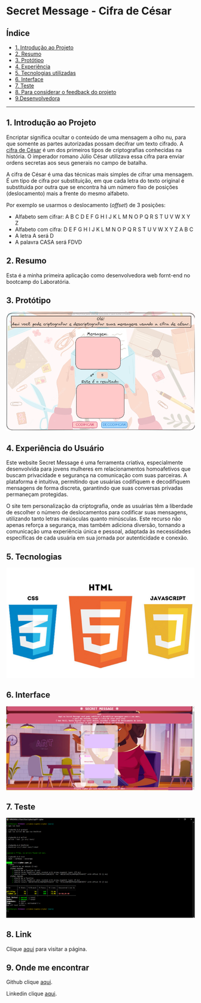 # Secret Message - Cifra de César

## Índice

* [1. Introdução ao Projeto](#1-Introdução)
* [2. Resumo](#2-Resumo)
* [3. Protótipo](#3-protótipo)
* [4. Experiência](#4-experiência)
* [5. Tecnologias utilizadas](#6-tecnologias-utilizadas)
* [6. Interface](#7-interface)
* [7. Teste](#8-teste)
* [8. Para considerar o feedback do projeto](#9-para-considerar-o-feedback-do-projeto)
* [9.Desenvolvedora](#10-desenvolvedora)

***

## 1. Introdução ao Projeto

Encriptar significa ocultar o conteúdo de uma mensagem a olho nu,
para que somente as partes autorizadas possam decifrar um texto cifrado.
A [cifra de César](https://pt.wikipedia.org/wiki/Cifra_de_C%C3%A9sar)
é um dos primeiros tipos de criptografias conhecidas na história.
O imperador romano Júlio César utilizava essa cifra para enviar
ordens secretas aos seus generais no campo de batalha.

A cifra de César é uma das técnicas mais simples de cifrar uma mensagem. É um
tipo de cifra por substituição, em que cada letra do texto original é
substituida por outra que se encontra há um número fixo de posições
(deslocamento) mais a frente do mesmo alfabeto.

Por exemplo se usarmos o deslocamento (_offset_) de 3 posições:

* Alfabeto sem cifrar: A B C D E F G H I J K L M N O P Q R S T U V W X Y Z
* Alfabeto com cifra:  D E F G H I J K L M N O P Q R S T U V W X Y Z A B C
* A letra A será D
* A palavra CASA será FDVD

## 2. Resumo

Esta é a minha primeira aplicação como desenvolvedora web fornt-end no bootcamp do Laboratória.

## 3. Protótipo

![Alt text](Protótipo.png)

## 4. Experiência do Usuário

Este website Secret Message é uma ferramenta criativa, especialmente desenvolvida para jovens mulheres em relacionamentos homoafetivos que buscam privacidade e segurança na comunicação com suas parceiras. A plataforma é intuitiva, permitindo que usuárias codifiquem e decodifiquem mensagens de forma discreta, garantindo que suas conversas privadas permaneçam protegidas.

O site tem personalização da criptografia, onde as usuárias têm a liberdade de escolher o número de deslocamentos para codificar suas mensagens, utilizando tanto letras maiúsculas quanto minúsculas. Este recurso não apenas reforça a segurança, mas também adiciona diversão, tornando a comunicação uma experiência única e pessoal, adaptada às necessidades específicas de cada usuária em sua jornada por autenticidade e conexão.

## 5. Tecnologias

![Alt text](Tecnologias.png)

## 6. Interface

![Alt text](<Interface do Projeto.png>)

## 7. Teste
![Alt text](Test.png)

## 8. Link

Clique [aqui](https://laiscosta25.github.io/SAP011-cipher/src/) para visitar a página.

## 9. Onde me encontrar

Github clique [aqui](https://laiscosta25.github.io/).

Linkedin clique [aqui](https://www.linkedin.com/in/la%C3%ADs-costa-859084265/).
